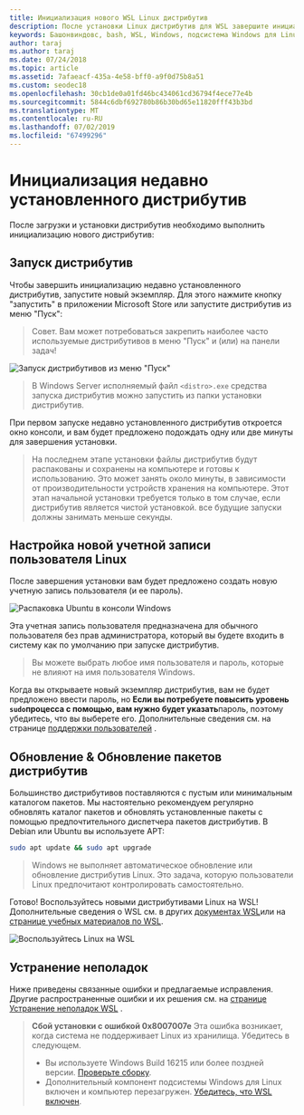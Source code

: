 ```yaml
---
title: Инициализация нового WSL Linux дистрибутив
description: После установки Linux дистрибутив для WSL завершите инициализацию, выполнив следующие простые действия.
keywords: Башонвиндовс, bash, WSL, Windows, подсистема Windows для Linux, виндовссубсистем, Ubuntu, Debian, SUSE, Windows 10
author: taraj
ms.author: taraj
ms.date: 07/24/2018
ms.topic: article
ms.assetid: 7afaeacf-435a-4e58-bff0-a9f0d75b8a51
ms.custom: seodec18
ms.openlocfilehash: 30cb1de0a01fd46bc434061cd36794f4ece77e4b
ms.sourcegitcommit: 5844c6dbf692780b86b30bd65e11820fff43b3bd
ms.translationtype: MT
ms.contentlocale: ru-RU
ms.lasthandoff: 07/02/2019
ms.locfileid: "67499296"
---
```

# <a name="initializing-a-newly-installed-distro"></a>Инициализация недавно установленного дистрибутив
После загрузки и установки дистрибутив необходимо выполнить инициализацию нового дистрибутив:

## <a name="launch-a-distro"></a>Запуск дистрибутив
Чтобы завершить инициализацию недавно установленного дистрибутив, запустите новый экземпляр. Для этого нажмите кнопку "запустить" в приложении Microsoft Store или запустите дистрибутив из меню "Пуск":

> Совет. Вам может потребоваться закрепить наиболее часто используемые дистрибутивов в меню "Пуск" и (или) на панели задач!

![Запуск дистрибутивов из меню "Пуск"](media/start-menu.png)

> В Windows Server исполняемый файл `<distro>.exe` средства запуска дистрибутив можно запустить из папки установки дистрибутив.

При первом запуске недавно установленного дистрибутив откроется окно консоли, и вам будет предложено подождать одну или две минуты для завершения установки.

> На последнем этапе установки файлы дистрибутив будут распакованы и сохранены на компьютере и готовы к использованию. Это может занять около минуты, в зависимости от производительности устройств хранения на компьютере. Этот этап начальной установки требуется только в том случае, если дистрибутив является чистой установкой. все будущие запуски должны занимать меньше секунды.

## <a name="setting-up-a-new-linux-user-account"></a>Настройка новой учетной записи пользователя Linux

После завершения установки вам будет предложено создать новую учетную запись пользователя (и ее пароль). 

![Распаковка Ubuntu в консоли Windows](media/UbuntuInstall.png)

Эта учетная запись пользователя предназначена для обычного пользователя без прав администратора, который вы будете входить в систему как по умолчанию при запуске дистрибутив.

> Вы можете выбрать любое имя пользователя и пароль, которые не влияют на имя пользователя Windows. 

Когда вы открываете новый экземпляр дистрибутив, вам не будет предложено ввести пароль, но **Если вы потребуете повысить уровень `sudo`процесса с помощью, вам нужно будет указать**пароль, поэтому убедитесь, что вы выберете его. Дополнительные сведения см. на странице [поддержки пользователей](user-support.md) .

## <a name="update--upgrade-your-distros-packages"></a>Обновление & Обновление пакетов дистрибутив

Большинство дистрибутивов поставляются с пустым или минимальным каталогом пакетов. Мы настоятельно рекомендуем регулярно обновлять каталог пакетов и обновлять установленные пакеты с помощью предпочтительного диспетчера пакетов дистрибутив. В Debian или Ubuntu вы используете APT:

```bash
sudo apt update && sudo apt upgrade
```

> Windows не выполняет автоматическое обновление или обновление дистрибутив Linux. Это задача, которую пользователи Linux предпочитают контролировать самостоятельно.

Готово! Воспользуйтесь новыми дистрибутивами Linux на WSL! Дополнительные сведения о WSL см. в других [документах WSL](https://aka.ms/wsldocs)или на [странице учебных материалов по WSL](https://aka.ms/learnwsl).

![Воспользуйтесь Linux на WSL](media/linux-on-wsl.png)

## <a name="troubleshooting"></a>Устранение неполадок

Ниже приведены связанные ошибки и предлагаемые исправления. Другие распространенные ошибки и их решения см. на [странице Устранение неполадок WSL](troubleshooting.md) .

> **Сбой установки с ошибкой 0x8007007e** Эта ошибка возникает, когда система не поддерживает Linux из хранилища.  Убедитесь в следующем.
> * Вы используете Windows Build 16215 или более поздней версии. [Проверьте сборку](troubleshooting.md#check-your-build-number).
> * Дополнительный компонент подсистемы Windows для Linux включен и компьютер перезагружен.  [Убедитесь, что WSL включен](troubleshooting.md#confirm-wsl-is-enabled).
